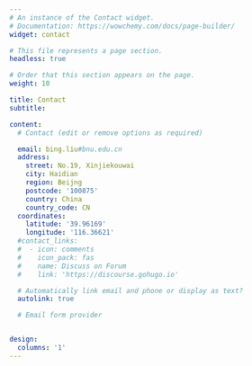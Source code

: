 ```yaml
---
# An instance of the Contact widget.
# Documentation: https://wowchemy.com/docs/page-builder/
widget: contact

# This file represents a page section.
headless: true

# Order that this section appears on the page.
weight: 10

title: Contact
subtitle:

content:
  # Contact (edit or remove options as required)

  email: bing.liu#bnu.edu.cn
  address:
    street: No.19, Xinjiekouwai 
    city: Haidian
    region: Beijng
    postcode: '100875'
    country: China
    country_code: CN
  coordinates:
    latitude: '39.96169'
    longitude: '116.36621'
  #contact_links:
  #  - icon: comments
  #    icon_pack: fas
  #    name: Discuss on Forum
  #    link: 'https://discourse.gohugo.io'

  # Automatically link email and phone or display as text?
  autolink: true

  # Email form provider


design:
  columns: '1'
---
```


